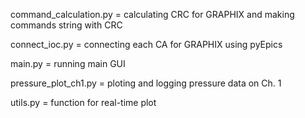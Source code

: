 command_calculation.py = calculating CRC for GRAPHIX and making commands string with CRC

connect_ioc.py = connecting each CA for GRAPHIX using pyEpics

main.py = running main GUI

pressure_plot_ch1.py = ploting and logging pressure data on Ch. 1

utils.py = function for real-time plot
